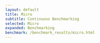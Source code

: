 ```yaml
---
layout: default
title: Micro
subtitle: Continuous Benchmarking
selected: Micro
expanded: Benchmarking
benchmark: /benchmark_results/micro.html
---
```

